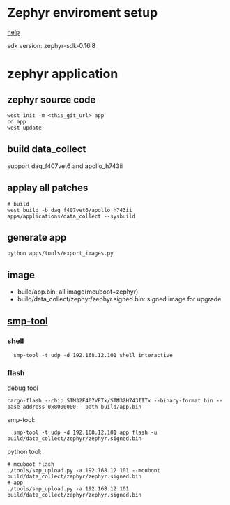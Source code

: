 # Zephyr enviroment setup
[help](https://docs.zephyrproject.org/latest/develop/getting_started/index.html)

sdk version: zephyr-sdk-0.16.8

# zephyr application

## zephyr source code

```shell
west init -m <this_git_url> app
cd app
west update
```

## build data_collect

support daq_f407vet6  and apollo_h743ii

## applay all patches
```shell
# build
west build -b daq_f407vet6/apollo_h743ii apps/applications/data_collect --sysbuild
```

## generate app

```shell
python apps/tools/export_images.py
```

## image

* build/app.bin: all image(mcuboot+zephyr).
* build/data_collect/zephyr/zephyr.signed.bin: signed image for upgrade.


## [smp-tool](https://github.com/Gessler-GmbH/smp-rs/tree/main/smp-tool)

### shell
```shell
  smp-tool -t udp -d 192.168.12.101 shell interactive
```
### flash
debug tool
```shell
cargo-flash --chip STM32F407VETx/STM32H743IITx --binary-format bin --base-address 0x8000000 --path build/app.bin
```
smp-tool:
```shell
  smp-tool -t udp -d 192.168.12.101 app flash -u build/data_collect/zephyr/zephyr.signed.bin
```
python tool:
```shell
# mcuboot flash
./tools/smp_upload.py -a 192.168.12.101 --mcuboot build/data_collect/zephyr/zephyr.signed.bin
# app
./tools/smp_upload.py -a 192.168.12.101 build/data_collect/zephyr/zephyr.signed.bin
```

